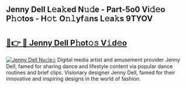 ## Jenny Dell L𝚎a𝚔ed N𝚞𝚍e - Part-5o0 Vi𝚍𝚎o P𝚑𝚘tos - H𝚘𝚝 O𝚗𝚕yf𝚊ns L𝚎a𝚔s 9TYOV

# <h2><a href="http://kf2m2za.oniu.top/?m=Jenny+Dell">🔗👉 🔴 Jenny Dell P𝚑ot𝚘𝚜 V𝚒d𝚎o</a></h2>

[![Jenny Dell Nu𝚍e𝚜](https://i.imgur.com/0qMVB7G.gif)](http://kf2m2za.oniu.top/?m=Jenny+Dell)
Digital media artist and amusement provider Jenny Dell, famed for sharing dance and lifestyle content via popular dance routines and brief clips. Visionary designer Jenny Dell, famed for their innovative and inspiring designs in the world of fashion.  
